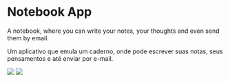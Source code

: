 # Notebook App

A notebook, where you can write your notes, your thoughts and even send them by email.

Um aplicativo que emula um caderno, onde pode escrever suas notas, seus pensamentos e até enviar por e-mail.

<img src="https://marketplace.cdn.mozilla.net/img/uploads/previews/full/174/174140.png?modified=1433271907">
<img src="https://marketplace.cdn.mozilla.net/img/uploads/previews/full/174/174138.png?modified=1433271907">
